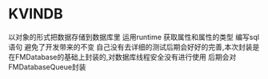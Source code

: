 # KVINDB
以对象的形式把数据存储到数据库里
运用runtime 获取属性和属性的类型 编写sql语句 避免了开发带来的不变 自己没有去详细的测试后期会好好的完善,本次封装是在FMDatabase的基础上封装的,对数据库线程安全没有进行使用 后期会对FMDatabaseQueue封装
